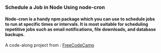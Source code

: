 ### Schedule a Job in Node Using node-cron

#### Node-cron is a handy npm package which you can use to schedule jobs to run at specific times or intervals. It is most suitable for scheduling repetitive jobs such as email notifications, file downloads, and database backups.

A code-along project from : [FreeCodeCamp](https://www.freecodecamp.org/news/schedule-a-job-in-node-with-nodecron/)
